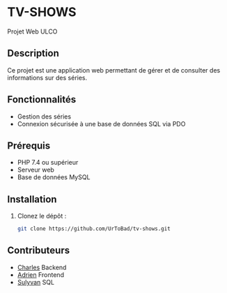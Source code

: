 # TV-SHOWS

Projet Web ULCO

## Description

Ce projet est une application web permettant de gérer et de consulter des informations sur des séries.

## Fonctionnalités

- Gestion des séries
- Connexion sécurisée à une base de données SQL via PDO

## Prérequis

- PHP 7.4 ou supérieur
- Serveur web
- Base de données MySQL

## Installation

1. Clonez le dépôt :
   ```bash
   git clone https://github.com/UrToBad/tv-shows.git
   
## Contributeurs

- [Charles](https://github.com/UrToBad) Backend
- [Adrien](https://github.com/AdrienVin) Frontend
- [Sulyvan](https://github.com/Suly547) SQL
